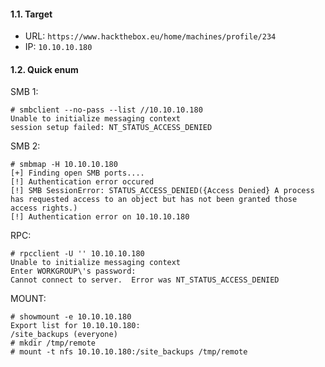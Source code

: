 #### 1.1. Target

- URL: `https://www.hackthebox.eu/home/machines/profile/234`
- IP: `10.10.10.180`


#### 1.2. Quick enum

SMB 1:
```
# smbclient --no-pass --list //10.10.10.180
Unable to initialize messaging context
session setup failed: NT_STATUS_ACCESS_DENIED
```

SMB 2:
```
# smbmap -H 10.10.10.180
[+] Finding open SMB ports....
[!] Authentication error occured
[!] SMB SessionError: STATUS_ACCESS_DENIED({Access Denied} A process has requested access to an object but has not been granted those access rights.)
[!] Authentication error on 10.10.10.180
```

RPC:
```
# rpcclient -U '' 10.10.10.180
Unable to initialize messaging context
Enter WORKGROUP\'s password:
Cannot connect to server.  Error was NT_STATUS_ACCESS_DENIED
```

MOUNT:
```
# showmount -e 10.10.10.180
Export list for 10.10.10.180:
/site_backups (everyone)
# mkdir /tmp/remote
# mount -t nfs 10.10.10.180:/site_backups /tmp/remote
```

